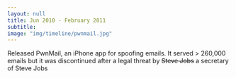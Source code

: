 ```yaml
---
layout: null
title: Jun 2010 - February 2011
subtitle:
image: "img/timeline/pwnmail.jpg"
---
```

Released PwnMail, an iPhone app for spoofing emails. It served > 260,000 emails but it was discontinued after a legal threat by <strike>Steve Jobs</strike> a secretary of Steve Jobs